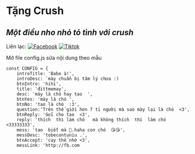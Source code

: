 # Tặng Crush
## _Một điều nho nhỏ tỏ tình với crush_

Liên lạc: 
[![Facebook](https://i.imgur.com/GRqy96ts.jpg)](https://www.facebook.com/nam.nodemy)
[![Tiktok](https://i.imgur.com/Nbfl1E7t.jpg)](https://www.tiktok.com/@manindev)

Mở file config.js sửa nội dung theo mẫu
```
const CONFIG = {
    introTitle: 'Babe à!',
    introDesc: `mày chuẩn bị tâm lý chưa :)
    btnIntro: 'hihi',
    title: 'đittmemay',
    desc: 'mày là chó hay tao  ',
    btnYes: 'mày là chó ',
    btnNo: 'tao là chó  :3',
    question:'Trên thế giới hơn 7 tỉ người mà sao mày lại là chó  <3',
    btnReply: 'Gửi cho tao  <3',
    reply: 'thích  thì làm chó   mà không thích  thì  làm chó <33333333',
    mess: 'tao  biết mà 🥰.haha con chó  😘😘',
    messDesc: 'tobecontuniu .',
    btnAccept: 'cay thế nhờ <3',
    messLink: 'http://fb.com
```


